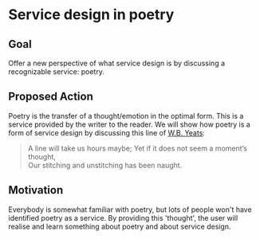 # Service design in poetry

## Goal

Offer a new perspective of what service design is by discussing a recognizable service: poetry.

## Proposed Action

Poetry is the transfer of a thought/emotion in the optimal form. This is a service provided by the writer to the reader.
We will show how poetry is a form of service design by discussing this line of [W.B. Yeats](http://www.poetryfoundation.org/poems-and-poets/poets/detail/william-butler-yeats):
> A line will take us hours maybe;
Yet if it does not seem a moment’s thought,   
Our stitching and unstitching has been naught.   

## Motivation

Everybody is somewhat familiar with poetry, but lots of people won't have identified poetry as a service. By providing this 'thought', the user will realise and learn something about poetry and about service design. 
